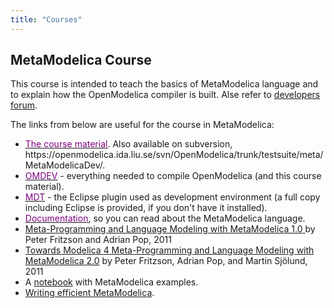```yaml
---
title: "Courses"
---
```

<h2>MetaModelica Course</h2>
<p>This course is intended to teach the basics of MetaModelica language and to explain how the OpenModelica compiler is built. Alse refer to <a href="index.php/forum/forum?id=7">developers forum</a>.</p>
<p>The links from below&nbsp;are useful for the course in MetaModelica:</p>
<ul>
<li><a href="http://www.ida.liu.se/%7Emarsj/MetaModelicaDevelopersCourse/"><span style="text-decoration: underline;"><span style="color: #800080;">The course material</span></span></a>. Also available on subversion, https://openmodelica.ida.liu.se/svn/OpenModelica/trunk/testsuite/meta/MetaModelicaDev/.</li>
<li><a href="https://openmodelica.ida.liu.se/svn/OpenModelica/installers/windows/OMDev/"><span style="text-decoration: underline;"><span style="color: #800080;">OMDEV</span></span></a> - everything needed to compile OpenModelica (and this course material).</li>
<li><a href="/?id=49:modelica-development-tooling-mdt&amp;catid=10:main-category"><span style="text-decoration: underline;"><span style="color: #800080;">MDT</span></span></a> - the Eclipse plugin used as development environment (a full copy including Eclipse is provided, if you don't have it installed).</li>
<li><a href="index.php/developersresources/devdocumentation"><span style="text-decoration: underline;"><span style="color: #800080;">Documentation</span></span></a>, so you can read about the MetaModelica language.</li>
<li><span lang="EN-US"><span style="color: #333333;"><a href="http://urn.kb.se/resolve?urn=urn:nbn:se:liu:diva-66440">Meta-Programming and Language Modeling with MetaModelica 1.0</a></span><a href="https://mail.liu.se/owa/redir.aspx?C=614ca89daca64bde83cc6ba45d407c75&amp;URL=http%3a%2f%2fliu.diva-portal.org%2fsmash%2frecord.jsf%3fsearchId%3d1%26pid%3ddiva2%3a403940"> </a>by Peter </span>Fritzson and Adrian Pop,&nbsp;2011</li>
<li><span lang="SV"><span lang="EN-US"><span style="color: #333333;"><a href="http://urn.kb.se/resolve?urn=urn:nbn:se:liu:diva-68361">Towards Modelica 4 Meta-Programming and Language Modeling with MetaModelica 2.0</a></span> by Peter </span></span>Fritzson, Adrian Pop, and Martin Sjölund, 2011</li>
<li>A <a href="index.php/openmodelicaworld/applications/category/4-metamodelica-examples?download=20:metamodelicaexercices" title="Download file">notebook</a> with MetaModelica examples.</li>
<li><a href="https://trac.openmodelica.org/OpenModelica/wiki/WritingEfficientMetaModelica">Writing efficient MetaModelica</a>.</li>
</ul>
